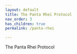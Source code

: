 ```yaml
---
layout: default
title: The Panta Rhei Protocol
nav_order: 3
has_children: true
permalink: /panta-rhei

---
```


The Panta Rhei Protocol